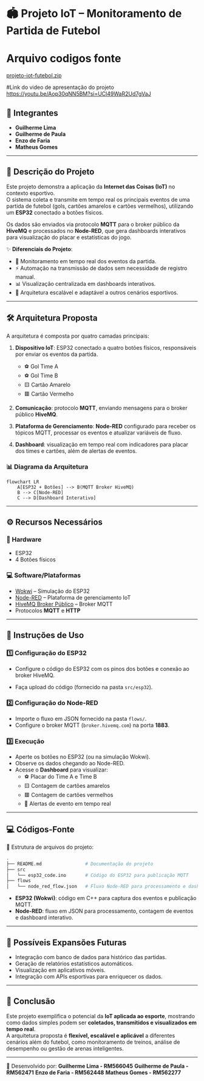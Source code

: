 # 🏟️ Projeto IoT – Monitoramento de Partida de Futebol  

# Arquivo codigos fonte 
[projeto-iot-futebol.zip](https://github.com/user-attachments/files/22373119/projeto-iot-futebol.zip)

#Link do video de apresentação do projeto
https://youtu.be/Aop30qNN5BM?si=UCl49WaR2Ud7gVaJ


## 👤 Integrantes  
- **Guilherme Lima**
- **Guilherme de Paula**
- **Enzo de Faria**
- **Matheus Gomes**
  



---

## 📖 Descrição do Projeto  
Este projeto demonstra a aplicação da **Internet das Coisas (IoT)** no contexto esportivo.  
O sistema coleta e transmite em tempo real os principais eventos de uma partida de futebol (gols, cartões amarelos e cartões vermelhos), utilizando um **ESP32** conectado a botões físicos.  

Os dados são enviados via protocolo **MQTT** para o broker público da **HiveMQ** e processados no **Node-RED**, que gera dashboards interativos para visualização do placar e estatísticas do jogo.  

✨ **Diferenciais do Projeto**:  
- 📡 Monitoramento em tempo real dos eventos da partida.  
- ⚡ Automação na transmissão de dados sem necessidade de registro manual.  
- 📊 Visualização centralizada em dashboards interativos.  
- 🔗 Arquitetura escalável e adaptável a outros cenários esportivos.  

---

## 🛠️ Arquitetura Proposta  

A arquitetura é composta por quatro camadas principais:  

1. **Dispositivo IoT**: ESP32 conectado a quatro botões físicos, responsáveis por enviar os eventos da partida.  
   - ⚽ Gol Time A  
   - ⚽ Gol Time B  
   - 🟨 Cartão Amarelo  
   - 🟥 Cartão Vermelho  

2. **Comunicação**: protocolo **MQTT**, enviando mensagens para o broker público **HiveMQ**.  

3. **Plataforma de Gerenciamento**: **Node-RED** configurado para receber os tópicos MQTT, processar os eventos e atualizar variáveis de fluxo.  

4. **Dashboard**: visualização em tempo real com indicadores para placar dos times e cartões, além de alertas de eventos.  

### 📊 Diagrama da Arquitetura  
```mermaid
flowchart LR
    A[ESP32 + Botões] --> B(MQTT Broker HiveMQ)
    B --> C[Node-RED]
    C --> D[Dashboard Interativo]
```

---

## ⚙️ Recursos Necessários  

### 🔧 Hardware  
- ESP32  
- 4 Botões físicos  

### 💻 Software/Plataformas  
- [Wokwi](https://wokwi.com/) – Simulação do ESP32  
- [Node-RED](https://nodered.org/) – Plataforma de gerenciamento IoT  
- [HiveMQ Broker Público](https://www.hivemq.com/public-mqtt-broker/) – Broker MQTT  
- Protocolos **MQTT** e **HTTP**  

---

## 🚀 Instruções de Uso  

### 1️⃣ Configuração do ESP32  
- Configure o código do ESP32 com os pinos dos botões e conexão ao broker HiveMQ.  

- Faça upload do código (fornecido na pasta `src/esp32`).  

### 2️⃣ Configuração do Node-RED  
- Importe o fluxo em JSON fornecido na pasta `flows/`.  
- Configure o broker MQTT (`broker.hivemq.com`) na porta **1883**.  

### 3️⃣ Execução  
- Aperte os botões no ESP32 (ou na simulação Wokwi).  
- Observe os dados chegando ao Node-RED.  
- Acesse o **Dashboard** para visualizar:  
  - ⚽ Placar do Time A e Time B  
  - 🟨 Contagem de cartões amarelos  
  - 🟥 Contagem de cartões vermelhos  
  - 🔔 Alertas de evento em tempo real  

---

## 💻 Códigos-Fonte  

📂 Estrutura de arquivos do projeto:  
```bash
.
├── README.md                # Documentação do projeto
├── src
│   └── esp32_code.ino       # Código do ESP32 para publicação MQTT
├── flows
│   └── node_red_flow.json   # Fluxo Node-RED para processamento e dashboard
```

- **ESP32 (Wokwi)**: código em C++ para captura dos eventos e publicação MQTT.  
- **Node-RED**: fluxo em JSON para processamento, contagem de eventos e dashboard interativo.  

---

## 📌 Possíveis Expansões Futuras  
- Integração com banco de dados para histórico das partidas.  
- Geração de relatórios estatísticos automáticos.  
- Visualização em aplicativos móveis.  
- Integração com APIs esportivas para enriquecer os dados.  

---

## 🏁 Conclusão  
Este projeto exemplifica o potencial da **IoT aplicada ao esporte**, mostrando como dados simples podem ser **coletados, transmitidos e visualizados em tempo real**.  
A arquitetura proposta é **flexível, escalável e aplicável** a diferentes cenários além do futebol, como monitoramento de treinos, análise de desempenho ou gestão de arenas inteligentes.  

---

🔗 Desenvolvido por: 
**Guilherme Lima - RM566045**
**Guilherme de Paula - RM562471**
**Enzo de Faria - RM562448**
**Matheus Gomes - RM562277** 
